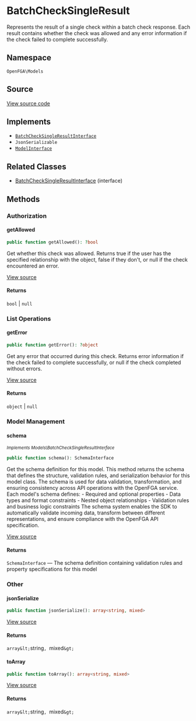 # BatchCheckSingleResult

Represents the result of a single check within a batch check response. Each result contains whether the check was allowed and any error information if the check failed to complete successfully.

## Namespace

`OpenFGA\Models`

## Source

[View source code](https://github.com/evansims/openfga-php/blob/main/src/Models/BatchCheckSingleResult.php)

## Implements

* [`BatchCheckSingleResultInterface`](BatchCheckSingleResultInterface.md)
* `JsonSerializable`
* [`ModelInterface`](ModelInterface.md)

## Related Classes

* [BatchCheckSingleResultInterface](Models/BatchCheckSingleResultInterface.md) (interface)

## Methods

### Authorization

#### getAllowed

```php
public function getAllowed(): ?bool

```

Get whether this check was allowed. Returns true if the user has the specified relationship with the object, false if they don&#039;t, or null if the check encountered an error.

[View source](https://github.com/evansims/openfga-php/blob/main/src/Models/BatchCheckSingleResult.php#L87)

#### Returns

`bool` &#124; `null`

### List Operations

#### getError

```php
public function getError(): ?object

```

Get any error that occurred during this check. Returns error information if the check failed to complete successfully, or null if the check completed without errors.

[View source](https://github.com/evansims/openfga-php/blob/main/src/Models/BatchCheckSingleResult.php#L96)

#### Returns

`object` &#124; `null`

### Model Management

#### schema

*<small>Implements Models\BatchCheckSingleResultInterface</small>*

```php
public function schema(): SchemaInterface

```

Get the schema definition for this model. This method returns the schema that defines the structure, validation rules, and serialization behavior for this model class. The schema is used for data validation, transformation, and ensuring consistency across API operations with the OpenFGA service. Each model&#039;s schema defines: - Required and optional properties - Data types and format constraints - Nested object relationships - Validation rules and business logic constraints The schema system enables the SDK to automatically validate incoming data, transform between different representations, and ensure compliance with the OpenFGA API specification.

[View source](https://github.com/evansims/openfga-php/blob/main/src/Models/ModelInterface.php#L52)

#### Returns

`SchemaInterface` — The schema definition containing validation rules and property specifications for this model

### Other

#### jsonSerialize

```php
public function jsonSerialize(): array<string, mixed>

```

[View source](https://github.com/evansims/openfga-php/blob/main/src/Models/BatchCheckSingleResult.php#L107)

#### Returns

`array&lt;`string`, `mixed`&gt;`

#### toArray

```php
public function toArray(): array<string, mixed>

```

[View source](https://github.com/evansims/openfga-php/blob/main/src/Models/BatchCheckSingleResult.php#L120)

#### Returns

`array&lt;`string`, `mixed`&gt;`
